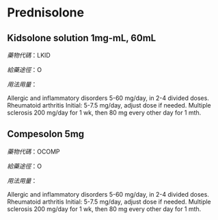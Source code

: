 # Prednisolone

## Kidsolone solution 1mg-mL, 60mL

*藥物代碼*：LKID

*給藥途徑*：O

*用法用量*：

Allergic and inflammatory disorders 5-60 mg/day, in 2-4 divided doses. Rheumatoid arthritis Initial: 5-7.5 mg/day, adjust dose if needed. 
Multiple sclerosis 200 mg/day for 1 wk, then 80 mg every other day for 1 mth.

## Compesolon 5mg

*藥物代碼*：OCOMP

*給藥途徑*：O

*用法用量*：

Allergic and inflammatory disorders 5-60 mg/day, in 2-4 divided doses. Rheumatoid arthritis Initial: 5-7.5 mg/day, adjust dose if needed. Multiple sclerosis 200 mg/day for 1 wk, then 80 mg every other day for 1 mth.

